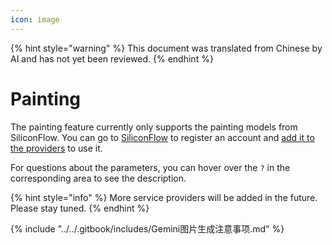 ```yaml
---
icon: image
---
```


{% hint style="warning" %}
This document was translated from Chinese by AI and has not yet been reviewed.
{% endhint %}

# Painting

The painting feature currently only supports the painting models from SiliconFlow. You can go to [SiliconFlow](https://www.siliconflow.cn/) to register an account and [add it to the providers](settings/providers.md) to use it.

For questions about the parameters, you can hover over the `?` in the corresponding area to see the description.

{% hint style="info" %}
More service providers will be added in the future. Please stay tuned.
{% endhint %}

{% include "../../.gitbook/includes/Gemini图片生成注意事项.md" %}